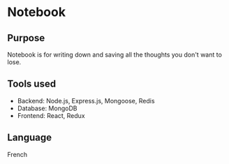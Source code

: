 Notebook
====================

Purpose
--------------------

Notebook is for writing down and saving all the thoughts you don't want to lose.

Tools used
--------------------

- Backend: Node.js, Express.js, Mongoose, Redis
- Database: MongoDB
- Frontend: React, Redux

Language
--------------------

French
